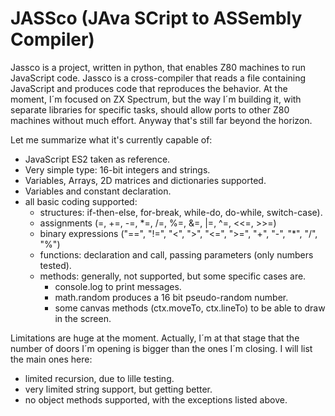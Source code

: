 # JASSco (JAva SCript to ASSembly Compiler)

Jassco is a project, written in python, that enables Z80 machines to run JavaScript code. Jassco is a cross-compiler that reads a file containing JavaScript and produces code that reproduces the behavior. At the moment, I´m focused on ZX Spectrum, but the way I´m building it, with separate libraries for specific tasks, should allow ports to other Z80 machines without much effort. Anyway that's still far beyond the horizon.

Let me summarize what it's currently capable of:
- JavaScript ES2 taken as reference.
- Very simple type: 16-bit integers and strings.
- Variables, Arrays, 2D matrices and dictionaries supported.
- Variables and constant declaration.
- all basic coding supported:
  - structures: if-then-else, for-break, while-do, do-while, switch-case).
  - assignments (=, +=, -=, *=, /=, %=, &=, |=, ^=, <<=, >>=)
  - binary expressions ("==", "!=", "<", ">", "<=", ">=", "+", "-", "*", "/", "%")
  - functions: declaration and call, passing parameters (only numbers tested).
  - methods: generally, not supported, but some specific cases are.
    - console.log to print messages.
    - math.random produces a 16 bit pseudo-random number.
    - some canvas methods (ctx.moveTo, ctx.lineTo) to be able to draw in the screen.
    
Limitations are huge at the moment. Actually, I´m at that stage that the number of doors I´m opening is bigger than the ones I´m closing. I will list the main ones here:
- limited recursion, due to lille testing.
- very limited string support, but getting better.
- no object methods supported, with the exceptions listed above.
